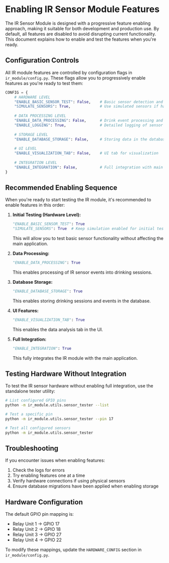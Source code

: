 # Enabling IR Sensor Module Features

The IR Sensor Module is designed with a progressive feature enabling approach, making it suitable for both development and production use. By default, all features are disabled to avoid disrupting current functionality. This document explains how to enable and test the features when you're ready.

## Configuration Controls

All IR module features are controlled by configuration flags in `ir_module/config.py`. These flags allow you to progressively enable features as you're ready to test them:

```python
CONFIG = {
    # HARDWARE LEVEL
    "ENABLE_BASIC_SENSOR_TEST": False,    # Basic sensor detection and terminal output
    "SIMULATE_SENSORS": True,             # Use simulated sensors if hardware not available
    
    # DATA PROCESSING LEVEL
    "ENABLE_DATA_PROCESSING": False,      # Drink event processing and session detection
    "ENABLE_LOGGING": True,               # Detailed logging of sensor events
    
    # STORAGE LEVEL
    "ENABLE_DATABASE_STORAGE": False,     # Storing data in the database
    
    # UI LEVEL
    "ENABLE_VISUALIZATION_TAB": False,    # UI tab for visualization
    
    # INTEGRATION LEVEL
    "ENABLE_INTEGRATION": False,          # Full integration with main RRR system
}
```

## Recommended Enabling Sequence

When you're ready to start testing the IR module, it's recommended to enable features in this order:

1. **Initial Testing (Hardware Level):**
   ```python
   "ENABLE_BASIC_SENSOR_TEST": True
   "SIMULATE_SENSORS": True  # Keep simulation enabled for initial testing
   ```
   
   This will allow you to test basic sensor functionality without affecting the main application.

2. **Data Processing:**
   ```python
   "ENABLE_DATA_PROCESSING": True
   ```
   
   This enables processing of IR sensor events into drinking sessions.

3. **Database Storage:**
   ```python
   "ENABLE_DATABASE_STORAGE": True
   ```
   
   This enables storing drinking sessions and events in the database.

4. **UI Features:**
   ```python
   "ENABLE_VISUALIZATION_TAB": True
   ```
   
   This enables the data analysis tab in the UI.

5. **Full Integration:**
   ```python
   "ENABLE_INTEGRATION": True
   ```
   
   This fully integrates the IR module with the main application.

## Testing Hardware Without Integration

To test the IR sensor hardware without enabling full integration, use the standalone tester utility:

```bash
# List configured GPIO pins
python -m ir_module.utils.sensor_tester --list

# Test a specific pin
python -m ir_module.utils.sensor_tester --pin 17

# Test all configured sensors
python -m ir_module.utils.sensor_tester
```

## Troubleshooting

If you encounter issues when enabling features:

1. Check the logs for errors
2. Try enabling features one at a time
3. Verify hardware connections if using physical sensors
4. Ensure database migrations have been applied when enabling storage

## Hardware Configuration

The default GPIO pin mapping is:
- Relay Unit 1 → GPIO 17
- Relay Unit 2 → GPIO 18
- Relay Unit 3 → GPIO 27
- Relay Unit 4 → GPIO 22

To modify these mappings, update the `HARDWARE_CONFIG` section in `ir_module/config.py`. 